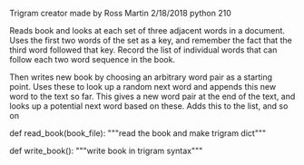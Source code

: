Trigram creator made by Ross Martin
2/18/2018
python 210

Reads book and looks at each set of three adjacent words in a document. Uses the first two words of the set as a key, and remember the fact that the third word followed that key. Record the list of individual words that can follow each two word sequence in the book.

Then writes new book by choosing an arbitrary word pair as a starting point. Uses these to look up a random next word and appends this new word to the text so far. This gives a new word pair at the end of the text, and looks up a potential next word based on these. Adds this to the list, and so on

def read_book(book_file):
    """read the book and make trigram dict"""

def write_book():
    """write book in trigram syntax"""

